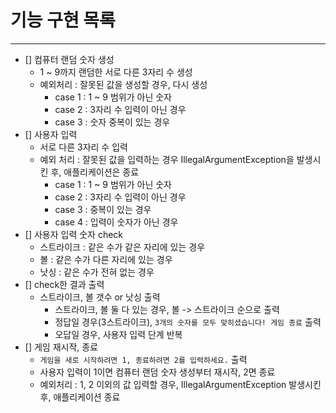 # 기능 구현 목록
---
- [] 컴퓨터 랜덤 숫자 생성
  - 1 ~ 9까지 랜덤한 서로 다른 3자리 수 생성
  - 예외처리 : 잘못된 값을 생성할 경우, 다시 생성
    - case 1 : 1 ~ 9 범위가 아닌 숫자
    - case 2 : 3자리 수 입력이 아닌 경우
    - case 3 : 숫자 중복이 있는 경우
- [] 사용자 입력
  - 서로 다른 3자리 수 입력
  - 예외 처리 : 잘못된 값을 입력하는 경우 IllegalArgumentException을 발생시킨 후, 애플리케이션은 종료
    - case 1 : 1 ~ 9 범위가 아닌 숫자
    - case 2 : 3자리 수 입력이 아닌 경우
    - case 3 : 중복이 있는 경우
    - case 4 : 입력이 숫자가 아닌 경우
- [] 사용자 입력 숫자 check
  - 스트라이크 : 같은 수가 같은 자리에 있는 경우
  - 볼 : 같은 수가 다른 자리에 있는 경우
  - 낫싱 : 같은 수가 전혀 없는 경우
- [] check한 결과 출력
  - 스트라이크, 볼 갯수 or 낫싱 출력
    - 스트라이크, 볼 둘 다 있는 경우, 볼 -> 스트라이크 순으로 출력
    - 정답일 경우(3스트라이크), `3개의 숫자를 모두 맞히셨습니다! 게임 종료` 출력
    - 오답일 경우, 사용자 입력 단계 반복
- [] 게임 재시작, 종료
  - `게임을 새로 시작하려면 1, 종료하려면 2를 입력하세요.` 출력
  - 사용자 입력이 1이면 컴퓨터 랜덤 숫자 생성부터 재시작, 2면 종료
  - 예외처리 : 1, 2 이외의 값 입력할 경우, IllegalArgumentException 발생시킨 후, 애플리케이션 종료